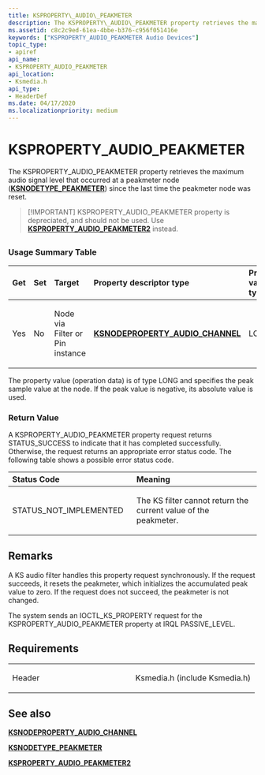 ```yaml
---
title: KSPROPERTY\_AUDIO\_PEAKMETER
description: The KSPROPERTY\_AUDIO\_PEAKMETER property retrieves the maximum audio signal level that occurred at a peakmeter node (KSNODETYPE\_PEAKMETER) since the last time the peakmeter node was reset.
ms.assetid: c8c2c9ed-61ea-4bbe-b376-c956f051416e
keywords: ["KSPROPERTY_AUDIO_PEAKMETER Audio Devices"]
topic_type:
- apiref
api_name:
- KSPROPERTY_AUDIO_PEAKMETER
api_location:
- Ksmedia.h
api_type:
- HeaderDef
ms.date: 04/17/2020
ms.localizationpriority: medium
---
```


# KSPROPERTY\_AUDIO\_PEAKMETER

The KSPROPERTY\_AUDIO\_PEAKMETER property retrieves the maximum audio signal level that occurred at a peakmeter node ([**KSNODETYPE\_PEAKMETER**](ksnodetype-peakmeter.md)) since the last time the peakmeter node was reset.

>>
> [!IMPORTANT]
> KSPROPERTY\_AUDIO\_PEAKMETER property is depreciated, and should not be used. Use [**KSPROPERTY\_AUDIO\_PEAKMETER2**](./ksproperty-audio-peakmeter2.md) instead.  


## <span id="ddk_ksproperty_audio_peakmeter_ks"></span><span id="DDK_KSPROPERTY_AUDIO_PEAKMETER_KS"></span>


### <span id="Usage_Summary_Table"></span><span id="usage_summary_table"></span><span id="USAGE_SUMMARY_TABLE"></span>Usage Summary Table

<table>
<colgroup>
<col width="20%" />
<col width="20%" />
<col width="20%" />
<col width="20%" />
<col width="20%" />
</colgroup>
<thead>
<tr class="header">
<th align="left">Get</th>
<th align="left">Set</th>
<th align="left">Target</th>
<th align="left">Property descriptor type</th>
<th align="left">Property value type</th>
</tr>
</thead>
<tbody>
<tr class="odd">
<td align="left"><p>Yes</p></td>
<td align="left"><p>No</p></td>
<td align="left"><p>Node via Filter or Pin instance</p></td>
<td align="left"><a href="/windows-hardware/drivers/ddi/ksmedia/ns-ksmedia-ksnodeproperty_audio_channel" data-raw-source="[&lt;strong&gt;KSNODEPROPERTY_AUDIO_CHANNEL&lt;/strong&gt;](/windows-hardware/drivers/ddi/ksmedia/ns-ksmedia-ksnodeproperty_audio_channel)"><strong>KSNODEPROPERTY_AUDIO_CHANNEL</strong></a></td>
<td align="left"><p>LONG</p></td>
</tr>
</tbody>
</table>

The property value (operation data) is of type LONG and specifies the peak sample value at the node. If the peak value is negative, its absolute value is used.


### <span id="Return_Value"></span><span id="return_value"></span><span id="RETURN_VALUE"></span>Return Value

A KSPROPERTY\_AUDIO\_PEAKMETER property request returns STATUS\_SUCCESS to indicate that it has completed successfully. Otherwise, the request returns an appropriate error status code. The following table shows a possible error status code.

<table>
<colgroup>
<col width="50%" />
<col width="50%" />
</colgroup>
<thead>
<tr class="header">
<th align="left">Status Code</th>
<th align="left">Meaning</th>
</tr>
</thead>
<tbody>
<tr class="odd">
<td align="left"><p>STATUS_NOT_IMPLEMENTED</p></td>
<td align="left"><p>The KS filter cannot return the current value of the peakmeter.</p></td>
</tr>
</tbody>
</table>

Remarks
-------

A KS audio filter handles this property request synchronously. If the request succeeds, it resets the peakmeter, which initializes the accumulated peak value to zero. If the request does not succeed, the peakmeter is not changed.

The system sends an IOCTL\_KS\_PROPERTY request for the KSPROPERTY\_AUDIO\_PEAKMETER property at IRQL PASSIVE\_LEVEL.

Requirements
------------

<table>
<colgroup>
<col width="50%" />
<col width="50%" />
</colgroup>
<tbody>
<tr class="odd">
<td align="left"><p>Header</p></td>
<td align="left">Ksmedia.h (include Ksmedia.h)</td>
</tr>
</tbody>
</table>

## <span id="see_also"></span>See also

[**KSNODEPROPERTY\_AUDIO\_CHANNEL**](/windows-hardware/drivers/ddi/ksmedia/ns-ksmedia-ksnodeproperty_audio_channel)

[**KSNODETYPE\_PEAKMETER**](ksnodetype-peakmeter.md)

[**KSPROPERTY\_AUDIO\_PEAKMETER2**](./ksproperty-audio-peakmeter2.md)